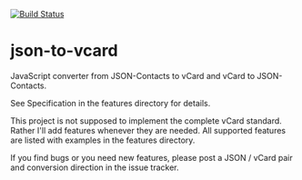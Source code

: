 [![Build Status](https://travis-ci.org/mattispasch/json-to-vcard.png)](https://travis-ci.org/mattispasch/json-to-vcard)

json-to-vcard
=============

JavaScript converter from JSON-Contacts to vCard and vCard to JSON-Contacts.


See Specification in the features directory for details.


This project is not supposed to implement the complete vCard standard. Rather I'll add features whenever they are needed. All supported features are listed with examples in the features directory.

If you find bugs or you need new features, please post a JSON / vCard pair and conversion direction in the issue tracker.

